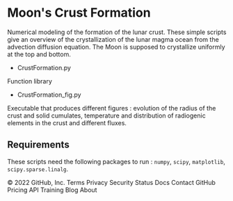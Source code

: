 # Moon's Crust Formation
Numerical modeling of the formation of the lunar crust. These simple scripts give an overview of the crystallization of the lunar magma ocean from the advection diffusion equation. The Moon is supposed to crystallize uniformly at the top and bottom.

- CrustFormation.py

Function library

- CrustFormation_fig.py

Executable that produces different figures : evolution of the radius of the crust and solid cumulates, temperature and distribution of radiogenic elements in the crust and different fluxes.

## Requirements
These scripts need the following packages to run : `numpy`, `scipy`, `matplotlib`, `scipy.sparse.linalg`.

© 2022 GitHub, Inc.
Terms
Privacy
Security
Status
Docs
Contact GitHub
Pricing
API
Training
Blog
About

